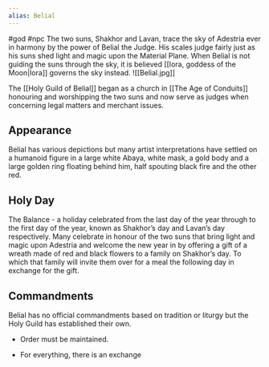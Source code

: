 ```yaml
---
alias: Belial
---
```


#god #npc 
The two suns, Shakhor and Lavan, trace the sky of Adestria ever in harmony by the power of Belial the Judge. His scales judge fairly just as his suns shed light and magic upon the Material Plane. When Belial is not guiding the suns through the sky, it is believed [[Iora, goddess of the Moon|Iora]] governs the sky instead.
<span class="rightimg"><span class="smallimg">![[Belial.jpg]]</span></span>
  

The [[Holy Guild of Belial]] began as a church in [[The Age of Conduits]] honouring and worshipping the two suns and now serve as judges when concerning legal matters and merchant issues.

  

## Appearance

Belial has various depictions but many artist interpretations have settled on a humanoid figure in a large white Abaya, white mask, a gold body and a large golden ring floating behind him, half spouting black fire and the other red.

  

## Holy Day

The Balance - a holiday celebrated from the last day of the year through to the first day of the year, known as Shakhor’s day and Lavan’s day respectively. Many celebrate in honour of the two suns that bring light and magic upon Adestria and welcome the new year in by offering a gift of a wreath made of red and black flowers to a family on Shakhor’s day. To which that family will invite them over for a meal the following day in exchange for the gift.

  

## Commandments

Belial has no official commandments based on tradition or liturgy but the Holy Guild has established their own.

-   Order must be maintained. 
    
-   For everything, there is an exchange
    
